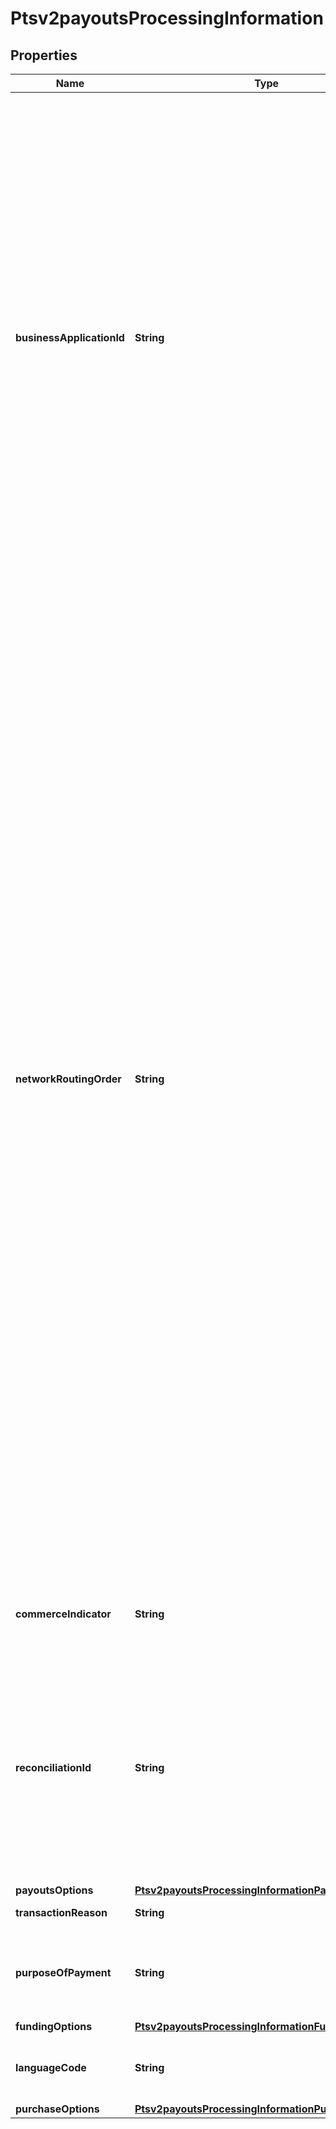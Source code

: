 
# Ptsv2payoutsProcessingInformation

## Properties
Name | Type | Description | Notes
------------ | ------------- | ------------- | -------------
**businessApplicationId** | **String** | Payouts transaction type.  Applicable Processors: FDC Compass, Paymentech, CtV  Possible values:  **Credit Card Bill Payment**   - **CP**: credit card bill payment  **Funds Disbursement**   - **FD**: funds disbursement  - **GD**: government disbursement  - **MD**: merchant disbursement  **Money Transfer**   - **AA**: account to account. Sender and receiver are same person.  - **PP**: person to person. Sender and receiver are different.  **Prepaid Load**   - **TU**: top up  |  [optional]
**networkRoutingOrder** | **String** | This field is optionally used by Push Payments Gateway participants (merchants and acquirers) to get the attributes for specified networks only. The networks specified in this field must be a subset of the information provided during program enrollment. Refer to Sharing Group Code/Network Routing Order. Note: Supported only in US for domestic transactions involving Push Payments Gateway Service.  VisaNet checks to determine if there are issuer routing preferences for any of the networks specified by the network routing order. If an issuer preference exists for one of the specified debit networks, VisaNet makes a routing selection based on the issuer&#39;s preference.  If an issuer preference exists for more than one of the specified debit networks, or if no issuer preference exists, VisaNet makes a selection based on the acquirer&#39;s routing priorities.   |  [optional]
**commerceIndicator** | **String** | Type of transaction.  Value for an OCT transaction: - &#x60;internet&#x60;  |  [optional]
**reconciliationId** | **String** | Please check with Cybersource customer support to see if your merchant account is configured correctly so you can include this field in your request. * For Payouts: max length for FDCCompass is String (22).  |  [optional]
**payoutsOptions** | [**Ptsv2payoutsProcessingInformationPayoutsOptions**](Ptsv2payoutsProcessingInformationPayoutsOptions.md) |  |  [optional]
**transactionReason** | **String** | Transaction reason code.  |  [optional]
**purposeOfPayment** | **String** | This will send purpose of funds code for original credit transactions (OCTs).  |  [optional]
**fundingOptions** | [**Ptsv2payoutsProcessingInformationFundingOptions**](Ptsv2payoutsProcessingInformationFundingOptions.md) |  |  [optional]
**languageCode** | **String** | Contains the ISO 639-2 defined language Code  |  [optional]
**purchaseOptions** | [**Ptsv2payoutsProcessingInformationPurchaseOptions**](Ptsv2payoutsProcessingInformationPurchaseOptions.md) |  |  [optional]



